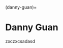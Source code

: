 <head>
  <meta charset="UTF-8">
  <meta name="description" content="Danny Guan">
  <meta name="keywords" content="blog, contributor, blog author">
</head>

(danny-guan)=

# Danny Guan

zxczxcsadasd
